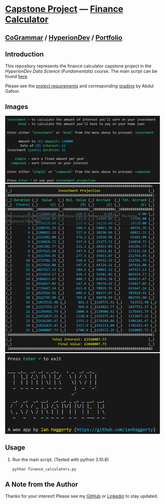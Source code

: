 # [Capstone Project](https://github.com/ianhaggerty/finance-calculator-capstone) — [Finance Calculator](https://www.moneysupermarket.com/loans/calculator/)

## [CoGrammar](https://skills.cogrammar.com/) / [HyperionDev](https://www.hyperiondev.com/) / [Portfolio](https://www.hyperiondev.com/portfolio/IH23120012475/)

## Introduction

This repository represents the finance calculator capstone project in the _HyperionDev Data Science (Fundamentals)_ course. The main script can be found [here]().

Please see the [project requirements](https://github.com/ianhaggerty/finalCapstone/blob/master/reports/project_desc.pdf) and corresponding [grading](https://hyperiondev.cogrammar.com/review/e5c7d8dde86cc257bf86f39d7edc603f1ea4a96aa7907385d619dae510b42e69/) by Abdul Gafoor.

## Images

![introduction](images/intro.png)
![](images/projection.png)
![](images/exit.png)

## Usage

1.  Run the main script. (Tested with python 3.10.8)

    ```bash
    python finance_calculators.py
    ```

## A Note from the Author

Thanks for your interest! Please see my [GitHub](https://github.com/ianhaggerty) or [Linkedin](https://www.linkedin.com/in/ihaggerty/) to stay updated.
